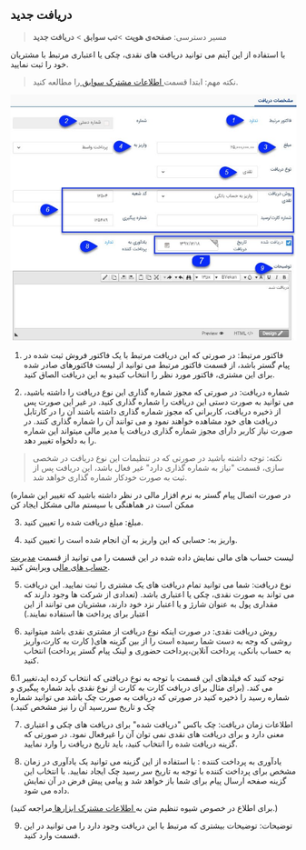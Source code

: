 ﻿## دریافت جدید

> مسیر دسترسی:  **صفحه‌ی هویت** >**تب سوابق** > **دریافت جدید** 

با استفاده از این آیتم می توانید دریافت های نقدی، چکی یا اعتباری مرتبط با مشتریان خود را ثبت نمایید.

> نکته مهم: ابتدا قسمت[ اطلاعات مشترک سوابق ](https://github.com/1stco/PayamGostarDocs/blob/master/help%202.5.4/Integrated-bank/Database/Records/Joint-record-information/Joint-record-information.md)را مطالعه کنید.

![](11.jpg)

1. فاکتور مرتبط: در صورتی که این دریافت مرتبط با یک فاکتور فروش ثبت شده در پیام گستر باشد، از قسمت فاکتور مرتبط می توانید از لیست فاکتورهای صادر شده برای این مشتری، فاکتور مورد نظر را انتخاب کنیدو به این دریافت الصاق کنید.

2. شماره دریافت: در صورتی که مجوز شماره گذاری این نوع دریافت را داشته باشید، می توانید به صورت دستی این دریافت را شماره گذاری کنید. در غیر این صورت پس از ذخیره دریافت، کاربرانی که مجوز شماره گذاری داشته باشند آن را در کارتابل دریافت های خود مشاهده خواهند نمود و می توانند آن را شماره گذاری کنند. در صورت نیاز کاربر دارای مجوز شماره گذاری دریافت یا مدیر مالی میتواند این شماره را به دلخواه تغییر دهد.

> نکته: توجه داشته باشید در صورتی که در تنظیمات این نوع دریافت در شخصی سازی، قسمت "نیاز به شماره گذاری دارد" غیر فعال باشد، این دریافت پس از ثبت به صورت خودکار شماره گذاری خواهد شد.

(در صورت اتصال پیام گستر به نرم افزار مالی در نظر داشته باشید که تغییر این شماره ممکن است در هماهنگی با سیستم مالی مشکل ایجاد کن

3. مبلغ: مبلغ دریافت شده را تعیین کنید.

4. واریز به: حسابی که این واریز به آن انجام شده است را تعیین کنید.

لیست حساب های مالی نمایش داده شده در این قسمت را می توانید از قسمت [مدیریت حساب های مال](https://github.com/1stco/PayamGostarDocs/blob/master/help%202.5.4/Basic-Information/Financial-account-management/Financial-account-management.md)ی ویرایش کنید.

5. نوع دریافت: شما می توانید تمام دریافت های یک مشتری را ثبت نمایید. این دریافت می تواند به صورت نقدی، چکی یا اعتباری باشد. (تعدادی از شرکت ها وجود دارند که مقداری پول به عنوان شارژ و یا اعتبار نزد خود دارند، مشتریان می توانند از این اعتبار برای پرداخت ها استفاده نمایند.)

6. روش دریافت نقدی: در صورت اینکه نوع دریافت از مشتری نقدی باشد میتوانید روشی که وجه به دست شما رسیده است را از بین گزینه های( کارت به کارت،واریز به حساب بانکی، پرداخت آنلاین،پرداخت حضوری و لینک پیام گستر پرداخت) انتخاب کنید.

6.1 توجه کنید که فیلدهای این قسمت با توجه به نوع دریافتی که انتخاب کرده اید،تغییر می کند. (برای مثال برای دریافت کارت به کارت از نوع نقدی باید شماره پیگیری و شماره رسید را ذخیره کنید در صورتی که دریافت به صورت چک باشد می توانید شماره چک و تاریخ سررسید آن را نیز مشخص کنید.)

7. اطلاعات زمان دریافت: چک باکس "دریافت شده" برای دریافت های چکی و اعتباری معنی دارد و برای دریافت های نقدی نمی توان آن را غیرفعال نمود. در صورتی که گزینه دریافت شده را انتخاب کنید، باید تاریخ دریافت را وارد نمایید.

8. یادآوری به پرداخت کننده : با استفاده از این گزینه می توانید یک یادآوری در زمان مشخص برای پرداخت کننده با توجه به تاریخ سر رسید چک ایجاد نمایید.  با انتخاب این گزینه صفحه ارسال پیام برای شما باز خواهد شد و پیامی پیش فرض در آن نمایش داده می شود.

(برای اطلاع در خصوص شیوه تنظیم متن به[ اطلاعات مشترک ابزارها ](https://github.com/1stco/PayamGostarDocs/blob/master/help%202.5.4/Marketing/moshtarak-abzar/moshtarak-abzar.md)مراجعه کنید.)

9. توضیحات: توضیحات بیشتری که مرتبط با این دریافت وجود دارد را می توانید در این قسمت وارد کنید.